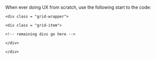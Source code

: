 When ever doing UX from scratch, use the following start to the code:

<style>
    
    .grid-wrapper {
    display: flex;
    flex-wrap: wrap;
    justify-content: space-between;
    align-items: center;
}
    
    .grid-item {
    width: 32%;
    height: auto;
}
</style>

    <div class = "grid-wrapper">

    <div class = "grid-item">

    <!-- remaining divs go here -->

    </div>

    </div>
